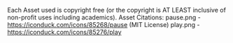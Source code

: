 Each Asset used is copyright free (or the copyright is AT LEAST inclusive of non-profit uses including academics).
Asset Citations:
pause.png - https://iconduck.com/icons/85268/pause (MIT License)
play.png - https://iconduck.com/icons/85276/play
